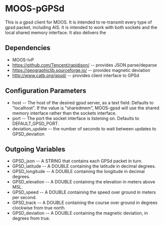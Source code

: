 # MOOS-pGPSd
This is a gpsd client for MOOS. It is intended to re-transmit every type of gpsd packet, including AIS. It is intended to work with both sockets and the local shared memory interface. It also delivers the 

## Dependencies
* MOOS-IvP
* https://github.com/Tencent/rapidjson/ -- provides JSON parse/deparse
* https://geographiclib.sourceforge.io/ -- provides magnetic deviation
* http://www.catb.org/gpsd/ -- provides client interface to GPSd

## Configuration Parameters
* host -- The host of the desired gpsd server, as a text field. Defaults to "localhost". If the value is "sharedmem", MOOS-gpsd will use the shared memory interface rather than the sockets interface.
* port -- The port the socket interface is listening on. Defaults to DEFAULT_GPSD_PORT.
* deviation_update -- the number of seconds to wait between updates to GPSD_deviation

## Outgoing Variables
* GPSD_json -- A STRING that contains each GPSd packet in turn.
* GPSD_latitude -- A DOUBLE containing the latitude in decimal degrees.
* GPSD_longitude -- A DOUBLE containing the longitude in decimal degrees.
* GPSD_elevation -- A DOUBLE containing the elevation in meters above MSL.
* GPSD_speed -- A DOUBLE containing the speed over ground in meters per second.
* GPSD_track -- A DOUBLE containing the course over ground in degrees clockwise from true north. 
* GPSD_deviation -- A DOUBLE containing the magnetic deviation, in degrees from true.
